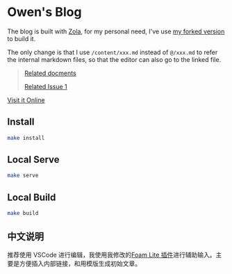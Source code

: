 # Owen's Blog

The blog is built with [Zola](https://www.getzola.org/), for my personal need, I've use [my forked version](https://github.com/theowenyoung/zola) to build it.

The only change is that I use `/content/xxx.md` instead of `@/xxx.md` to refer the internal markdown files, so that the editor can also go to the linked file.

>[Related docments](https://www.getzola.org/documentation/content/linking/)
> 
> [Related Issue 1](https://github.com/getzola/zola/issues/686)


[Visit it Online](https://www.owenyoung.com)


## Install

```bash
make install
```

## Local Serve

```bash
make serve
```

## Local Build

```bash
make build
```


## 中文说明


推荐使用 VSCode 进行编辑，我使用我修改的[Foam Lite 插件](https://marketplace.visualstudio.com/items?itemName=theowenyoung.foam-lite-vscode)进行辅助输入。主要是方便插入内部链接，和用模版生成初始文章。
